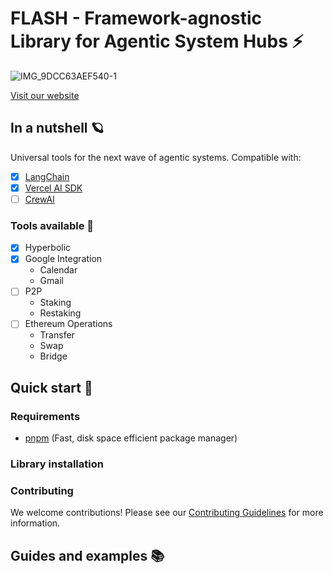 # FLASH - Framework-agnostic Library for Agentic System Hubs ⚡️
![IMG_9DCC63AEF540-1](https://github.com/user-attachments/assets/98769069-b715-4b6c-8134-fbb63bebf024)

[Visit our website](https://www.0xzap.com/)

## In a nutshell 🪐
Universal tools for the next wave of agentic systems. Compatible with:
- [x] [LangChain](https://www.langchain.com/)
- [x] [Vercel AI SDK](https://sdk.vercel.ai/)
- [ ] [CrewAI](https://www.crewai.io/)

### Tools available 🧰
- [x] Hyperbolic
- [x] Google Integration
  - Calendar
  - Gmail
- [ ] P2P
  - Staking
  - Restaking
- [ ] Ethereum Operations
  - Transfer
  - Swap
  - Bridge

## Quick start 🚀

### Requirements
- [pnpm](https://pnpm.io/) (Fast, disk space efficient package manager)

### Library installation


### Contributing
We welcome contributions! Please see our [Contributing Guidelines](CONTRIBUTING.md) for more information.

## Guides and examples 📚
